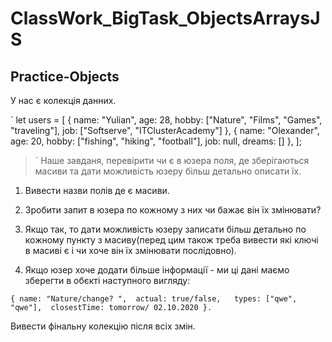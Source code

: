 # ClassWork_BigTask_ObjectsArraysJS
>
## Practice-Objects
>
У нас є колекція данних. 
>
`
let users = [
    {
        name: "Yulian",
        age: 28,
        hobby: ["Nature", "Films", "Games", "traveling"],
        job: ["Softserve", "ITClusterAcademy"]
    },
    {
        name: "Olexander",
        age: 20,
        hobby: ["fishing", "hiking", "football"],
        job: null,
        dreams: []
    },
];

>`
Наше завданя, перевірити чи є в юзера поля, де зберігаються масиви та дати можливість юзеру більш детально описати їх.
>
1. Вивести назви полів де є масиви. 
>
2. Зробити запит в юзера по кожному з них чи бажає він їх змінювати? 
>
3. Якщо так, то дати можливість юзеру записати більш детально по кожному пункту з масиву(перед цим також треба вивести які ключі в масиві є і чи хоче він їх змінювати послідовно). 
>
4. Якщо юзер хоче додати більше інформації - ми ці дані маємо зберегти в обєкті наступного вигляду:
>
`
{
    name: "Nature/change? ", 
    actual: true/false,  
    types: ["qwe", "qwe"], 
    closestTime: tomorrow/ 02.10.2020
}. 
`
>
Вивести фінальну колекцію після всіх змін.
>

